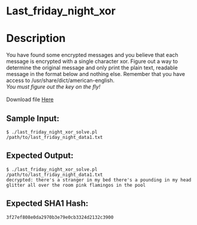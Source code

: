 # Last_friday_night_xor

# Description

<p>You have found some encrypted messages and you believe that each message is encrypted with a single character xor. Figure out a way to determine the original message and only print the plain text, readable message in the format below and nothing else. Remember that you have access to /usr/share/dict/american-english.<br/>
<em>You must figure out the key on the fly!</em><br/>
<br/>
Download file <a href="/static/downloads/last_friday_night_data1.txt">Here</a>
</p>

## Sample Input:

```
$ ./last_friday_night_xor_solve.pl /path/to/last_friday_night_data1.txt
```
## Expected Output:

```
$ ./last_friday_night_xor_solve.pl /path/to/last_friday_night_data1.txt
decrypted: there's a stranger in my bed there's a pounding in my head glitter all over the room pink flamingos in the pool
```
## Expected SHA1 Hash:

```
3f27ef808e0da2970b3e79e0cb3324d2132c3900
```

